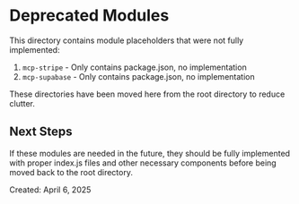 # Deprecated Modules

This directory contains module placeholders that were not fully implemented:

1. `mcp-stripe` - Only contains package.json, no implementation
2. `mcp-supabase` - Only contains package.json, no implementation

These directories have been moved here from the root directory to reduce clutter.

## Next Steps

If these modules are needed in the future, they should be fully implemented with proper index.js files and other necessary components before being moved back to the root directory.

Created: April 6, 2025